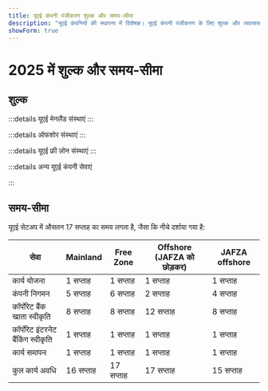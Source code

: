```yaml
---
title: यूएई कंपनी पंजीकरण शुल्क और समय-सीमा
description: "यूएई कंपनियों की स्थापना में विशेषज्ञ। यूएई कंपनी पंजीकरण के लिए शुल्क और व्यवसाय स्थापना की अनुमानित समय-सीमा।"
showForm: true
---
```


# 2025 में शुल्क और समय-सीमा

## शुल्क

:::details यूएई मेनलैंड संस्थाएं
<TableWrapper
  :headers="['विभिन्न यूएई संस्था प्रकार', 'पहले वर्ष का खर्च', 'दूसरे वर्ष का खर्च', 'ड्राफ्ट चालान']"
  :rows="[
    { title: 'दुबई मेनलैंड LLC', year1Cost: 23610, year2Cost: 12932, invoiceLink: 'https://docs.google.com/document/d/17zrplxsKNhqfC8AGuqbiAzR_1QXutglx_zeaSEys7-E/edit?usp=sharing' },
    { title: 'अबू धाबी LLC', year1Cost: 29538, year2Cost: 12003, invoiceLink: '/resources/contacts' },
    { title: 'RAK LLC', year1Cost: 23400, year2Cost: 10469, invoiceLink: '/resources/contacts' },
    { title: 'शारजाह LLC', year1Cost: 30995, year2Cost: 13960, invoiceLink: '/resources/contacts' },
    { title: 'अजमान LLC', year1Cost: 29375, year2Cost: 8960, invoiceLink: '/resources/contacts' }
  ]"
/>
:::

:::details ऑफशोर संस्थाएं
<TableWrapper
  :headers="['यूएई ऑफशोर कंपनियां बनाने के विकल्प', 'पहले वर्ष का खर्च', 'दूसरे वर्ष का खर्च', 'ड्राफ्ट चालान']"
  :rows="[
    { title: 'JAFZA ऑफशोर कंपनी गठन', year1Cost: 22393, year2Cost: 10143, invoiceLink: '/resources/contacts' },
    { title: 'RAK ऑफशोर कंपनी गठन', year1Cost: 16714, year2Cost: 5620, invoiceLink: '/resources/contacts' },
    { title: 'अजमान ऑफशोर कंपनी गठन', year1Cost: 12670, year2Cost: 3200, invoiceLink: '/resources/contacts' }
  ]"
/>
:::

:::details यूएई फ्री ज़ोन संस्थाएं
<TableWrapper
  :headers="['यूएई फ्री ज़ोन', 'पहले वर्ष का खर्च', 'दूसरे वर्ष का खर्च', 'ड्राफ्ट चालान']"
  :rows="[
    { title: 'दुबई FTZ - दुबई एयरपोर्ट', year1Cost: 22063, year2Cost: 12329, invoiceLink: '/resources/contacts' },
    { title: 'दुबई FTZ - DMCC', year1Cost: 24874, year2Cost: 15999, invoiceLink: '/resources/contacts' },
    { title: 'RAKEZ कंपनी', year1Cost: 19605, year2Cost: 11182, invoiceLink: '/resources/contacts' }
  ]"
/>
:::

:::details अन्य यूएई कंपनी सेवाएं

<TableWrapper
  :headers="['यूएई कॉर्पोरेट बैंक खाता खोलना (यात्रा आवश्यक)', 'टिप्पणियां', 'अमेरिकी डॉलर में लागत']"
  :rows="[
    { title: 'हमारे द्वारा पंजीकृत यूएई कंपनी के लिए यूएई कॉर्पोरेट बैंक खाता', remarks: 'सरल कॉर्पोरेट संरचना और व्यवसाय गतिविधि', cost: 4950 },
    { title: '', remarks: 'जटिल कॉर्पोरेट संरचना या व्यवसाय गतिविधि (जैसे क्रिप्टो)', cost: 6950 },
    { title: 'हमारे द्वारा पंजीकृत नहीं की गई यूएई कंपनी के लिए यूएई कॉर्पोरेट बैंक खाता', remarks: 'यूएई कंपनी के लिए यूएई कॉर्पोरेट बैंक खाता', cost: 6950 },
    { title: '', remarks: 'जटिल कॉर्पोरेट संरचना या व्यवसाय गतिविधि (जैसे क्रिप्टो)', cost: 8950 },
    { title: 'यूएई व्यक्तिगत बैंक खाता', remarks: '', cost: 2950 }
  ]"
/>

<TableWrapper
  :headers="['यूएई निवास/रोजगार वीजा', 'टिप्पणियां', 'लागत']"
  :rows="[
    { title: 'रोजगार वीजा शुल्क', remarks: 'हमारी फीस में शामिल है<br/>i) कर्मचारी संरक्षण कार्यक्रम (EPI) शुल्क (वेतन श्रेणी और वीजा प्रकार के आधार पर US$23 से US$155);<br/>ii) मेडिकल फिटनेस टेस्ट (US$235)<br/>iii) एमिरेट्स आईडी आवेदन (US$165) और<br/>iv) सरकारी आवेदन शुल्क (US$1,500). स्वास्थ्य बीमा शुल्क शामिल नहीं है', cost: 4950 },
    { title: 'गोल्डन वीजा शुल्क', remarks: '', cost: 7950 },
    { title: 'आश्रित वीजा - जीवनसाथी', remarks: '', cost: 2950 },
    { title: 'आश्रित वीजा - बच्चा', remarks: '', cost: 1950 }
  ]"
/>

<TableWrapper
  :headers="['यूएई कंपनी लेखांकन और कर सेवाएं', 'टिप्पणियां', 'लागत']"
  :rows="[
    { title: 'सक्रिय कंपनी के लिए वार्षिक लेखांकन और कर शुल्क', remarks: 'यह Golden Fish शुल्क का अनुमान है। आपकी कंपनी से ड्राफ्ट लेखांकन संख्याओं की प्राप्ति के बाद, Golden Fish आपके व्यवसाय के लिए सटीक लेखांकन और कर शुल्क की सलाह देगा।', cost: 5950 },
    { title: 'निष्क्रिय कंपनी के लिए वार्षिक लेखांकन और कर शुल्क', remarks: '', cost: 1200 },
    { title: 'अनुमानित ऑडिट शुल्क (यदि आवश्यक हो)', remarks: '', cost: 2000 },
    { title: 'वैट रिटर्न', remarks: 'मात्रा के आधार पर त्रैमासिक या मासिक', cost: 750 },
    { title: 'बही-खाता', remarks: '', buttonLink: '#' },
    { title: 'वेतन', remarks: '', buttonLink: '#' }
  ]"
/>
:::

## समय-सीमा

यूएई सेटअप में औसतन 17 सप्ताह का समय लगता है, जैसा कि नीचे दर्शाया गया है:

| सेवा                               | Mainland  | Free Zone | Offshore (JAFZA को छोड़कर) | JAFZA offshore |
| ---------------------------------- | --------- | --------- | -------------------------- | -------------- |
| कार्य योजना                        | 1 सप्ताह  | 1 सप्ताह  | 1 सप्ताह                   | 1 सप्ताह       |
| कंपनी निगमन                        | 5 सप्ताह  | 6 सप्ताह  | 2 सप्ताह                   | 4 सप्ताह       |
| कॉर्पोरेट बैंक खाता स्वीकृति       | 8 सप्ताह  | 8 सप्ताह  | 12 सप्ताह                  | 8 सप्ताह       |
| कॉर्पोरेट इंटरनेट बैंकिंग स्वीकृति | 1 सप्ताह  | 1 सप्ताह  | 1 सप्ताह                   | 1 सप्ताह       |
| कार्य समापन                        | 1 सप्ताह  | 1 सप्ताह  | 1 सप्ताह                   | 1 सप्ताह       |
| कुल कार्य अवधि                     | 16 सप्ताह | 17 सप्ताह | 17 सप्ताह                  | 15 सप्ताह      |
